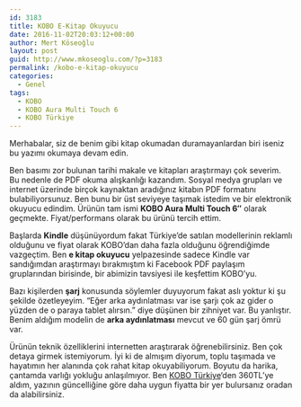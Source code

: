 ```yaml
---
id: 3183
title: KOBO E-Kitap Okuyucu
date: 2016-11-02T20:03:12+00:00
author: Mert Köseoğlu
layout: post
guid: http://www.mkoseoglu.com/?p=3183
permalink: /kobo-e-kitap-okuyucu
categories:
  - Genel
tags:
  - KOBO
  - KOBO Aura Multi Touch 6
  - KOBO Türkiye
---
```

Merhabalar, siz de benim gibi kitap okumadan duramayanlardan biri iseniz bu yazımı okumaya devam edin.

Ben basımı zor bulunan tarihi makale ve kitapları araştırmayı çok severim. Bu nedenle de PDF okuma alışkanlığı kazandım. Sosyal medya grupları ve internet üzerinde birçok kaynaktan aradığınız kitabın PDF formatını bulabiliyorsunuz. Ben bunu bir üst seviyeye taşımak istedim ve bir elektronik okuyucu edindim. Ürünün tam ismi **KOBO Aura Multi Touch 6&#8243;** olarak geçmekte. Fiyat/performans olarak bu ürünü tercih ettim.

Başlarda **Kindle** düşünüyordum fakat Türkiye&#8217;de satılan modellerinin reklamlı olduğunu ve fiyat olarak KOBO&#8217;dan daha fazla olduğunu öğrendiğimde vazgeçtim. Ben **e kitap okuyucu** yelpazesinde sadece Kindle var sandığımdan araştırmayı bırakmıştım ki Facebook PDF paylaşım gruplarından birisinde, bir abimizin tavsiyesi ile keşfettim KOBO&#8217;yu.

Bazı kişilerden **şarj** konusunda söylemler duyuyorum fakat aslı yoktur ki şu şekilde özetleyeyim. &#8220;Eğer arka aydınlatması var ise şarjı çok az gider o yüzden de o paraya tablet alırsın.&#8221; diye düşünen bir zihniyet var. Bu yanlıştır. Benim aldığım modelin de **arka aydınlatması** mevcut ve 60 gün şarj ömrü var.

Ürünün teknik özelliklerini internetten araştırarak öğrenebilirsiniz. Ben çok detaya girmek istemiyorum. İyi ki de almışım diyorum, toplu taşımada ve hayatımın her alanında çok rahat kitap okuyabiliyorum. Boyutu da harika, çantamda varlığı yokluğu anlaşılmıyor. Ben <a href="http://koboturkiye.com/kobo-aura-6-inch-multi-touch-elektronik-kitap-okuyucu" target="_blank">KOBO Türkiye</a>&#8216;den 360TL&#8217;ye aldım, yazının güncelliğine göre daha uygun fiyatta bir yer bulursanız oradan da alabilirsiniz.

&nbsp;